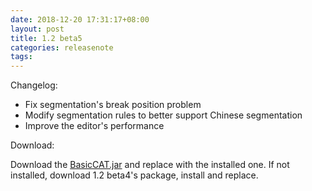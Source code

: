 ```yaml
---
date: 2018-12-20 17:31:17+08:00
layout: post
title: 1.2 beta5
categories: releasenote
tags: 
---
```


Changelog:

* Fix segmentation's break position problem
* Modify segmentation rules to better support Chinese segmentation
* Improve the editor's performance


Download:

Download the [BasicCAT.jar](https://github.com/xulihang/BasicCAT/releases/download/v1.2-beta5/BasicCAT.jar) and replace with the installed one. If not installed, download 1.2 beta4's package, install and replace.
